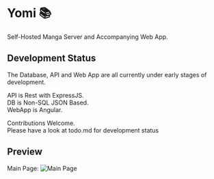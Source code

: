 # Yomi 📚
Self-Hosted Manga Server and Accompanying Web App.

## Development Status
The Database, API and Web App are all currently under early stages of development.

API is Rest with ExpressJS.\
DB is Non-SQL JSON Based.\
WebApp is Angular.

Contributions Welcome.\
Please have a look at todo.md for development status

## Preview
Main Page: 
![Main Page](https://i.imgur.com/o331hRW.jpg)


